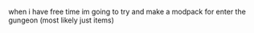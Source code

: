 when i have free time im going to try and make a modpack for enter the gungeon (most likely just items)
